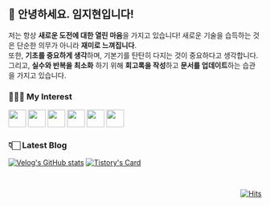 ## 👋 안녕하세요. 임지현입니다!
저는 항상 **새로운 도전에 대한 열린 마음**을 가지고 있습니다! 새로운 기술을 습득하는 것은 단순한 의무가 아니라 **재미로 느껴집니다**. <br>
또한, **기초를 중요하게 생각**하며, 기본기를 탄탄히 다지는 것이 중요하다고 생각합니다. <br>
그리고, **실수와 반복을 최소화** 하기 위해 **회고록을 작성**하고 **문서를 업데이트**하는 습관을 가지고 있습니다.


### 💁🏻‍♀️ My Interest
<code><img height="35" src="https://skills.thijs.gg/icons?i=spring&theme=light"></code>
<code><img height="35" src="https://skills.thijs.gg/icons?i=nodejs&theme=light"></code>
<code><img height="35" src="https://skills.thijs.gg/icons?i=mysql&theme=light"></code>
<code><img height="35" src="https://skills.thijs.gg/icons?i=aws&theme=light"></code>
<code><img height="35" src="https://skills.thijs.gg/icons?i=docker&theme=light"></code>
<code><img height="35" src="https://skills.thijs.gg/icons?i=notion&theme=light"></code>



### 👇🏻 Latest Blog 

[![Velog's GitHub stats](https://velog-readme-stats.vercel.app/api?name=mic050r)](https://velog.io/@mic050r)
[![Tistory's Card](https://github-readme-tistory-card.vercel.app/api?name=rei050r&theme=default)](https://rei050r.tistory.com/)

<br>
<p align="right">
  <a href="https://github.com/mic050r/hit-counter">
    <img src="https://hits.seeyoufarm.com/api/count/incr/badge.svg?url=https%3A%2F%2Fgithub.com%2Fmic050r%2Fhit-counter&count_bg=%23000000&title_bg=%23000000&icon=github.svg&icon_color=%23FFFFFF&title=hits&edge_flat=false" alt="Hits">
  </a>
</p>


  
<!--<details>

### 🔥 저의 활동입니다!

<details>
  <summary><b>Studying</b></summary>

  [![Readme Card](https://github-readme-stats.vercel.app/api/pin/?username=mic050r&repo=Study_PHP)](https://github.com/mic050r/Study_PHP)
  [![Readme Card](https://github-readme-stats.vercel.app/api/pin/?username=mic050r&repo=TWeeksStudy_JS)](https://github.com/mic050r/TWeeksStudy_JS)
  [![Readme Card](https://github-readme-stats.vercel.app/api/pin/?username=mic050r&repo=TIL)](https://github.com/mic050r/TIL)
  [![Readme Card](https://github-readme-stats.vercel.app/api/pin/?username=MSG-Mirim-Study-Group&repo=2023-TIL_DS-study)](https://github.com/MSG-Mirim-Study-Group/2023-TIL_DS-study)
</details>

<details>
  <summary><b>Education</b></summary>
  
  - 혼공단
  
  [![Readme Card](https://github-readme-stats.vercel.app/api/pin/?username=mic050r&repo=JavaScript_for_studying_alone)](https://github.com/mic050r/JavaScript_for_studying_alone)
  [![Readme Card](https://github-readme-stats.vercel.app/api/pin/?username=mic050r&repo=Python_for_studying_alone)](https://github.com/mic050r/Python_for_studying_alone)

  - 마이크로

  [![Readme Card](https://github-readme-stats.vercel.app/api/pin/?username=mic050r&repo=WebApplication)](https://github.com/mic050r/WebApplication)
</details>

<details>
  <summary><b>Personal</b></summary>

  [![Readme Card](https://github-readme-stats.vercel.app/api/pin/?username=mic050r&repo=Mirim-Prescription)](https://github.com/mic050r/Mirim-Prescription)
  [![Readme Card](https://github-readme-stats.vercel.app/api/pin/?username=mic050r&repo=Java_winter)](https://github.com/mic050r/Java_winter)
  [![Readme Card](https://github-readme-stats.vercel.app/api/pin/?username=mic050r&repo=StarBucks)](https://github.com/mic050r/StarBucks)
  [![Readme Card](https://github-readme-stats.vercel.app/api/pin/?username=mic050r&repo=DoNotSleepAI)](https://github.com/mic050r/DoNotSleepAI)
  [![Readme Card](https://github-readme-stats.vercel.app/api/pin/?username=mic050r&repo=Web-Project)](https://github.com/mic050r/Web-Project)
  [![Readme Card](https://github-readme-stats.vercel.app/api/pin/?username=mic050r&repo=Melody_Beatdown)](https://github.com/mic050r/Melody_Beatdown)
</details>

<details>
  <summary><b>Collaboration</b></summary>

  [![Readme Card](https://github-readme-stats.vercel.app/api/pin/?username=MSG-Mirim-Study-Group&repo=Your-Planet)](https://github.com/MSG-Mirim-Study-Group/Your-Planet)
  [![Readme Card](https://github-readme-stats.vercel.app/api/pin/?username=2023-Test-mate&repo=test-mate-back)](https://github.com/2023-Test-mate/test-mate-back)
  [![Readme Card](https://github-readme-stats.vercel.app/api/pin/?username=GoHong-Coders&repo=TwinklingMenuMatch)](https://github.com/GoHong-Coders/TwinklingMenuMatch)
  [![Readme Card](https://github-readme-stats.vercel.app/api/pin/?username=PostRecall&repo=PostRecall-FE)](https://github.com/PostRecall/PostRecall-FE)
  [![Readme Card](https://github-readme-stats.vercel.app/api/pin/?username=PostRecall&repo=PostRecall-BE)](https://github.com/PostRecall/PostRecall-BE)
  [![Readme Card](https://github-readme-stats.vercel.app/api/pin/?username=23MITHON&repo=MiriDo)](https://github.com/23MITHON/MiriDo)
</details>
-->
